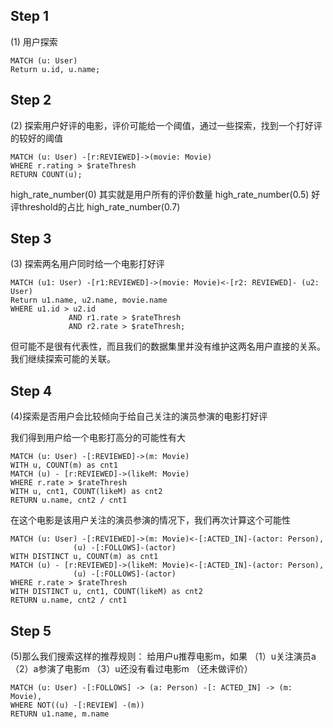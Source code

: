 ## Step 1
(1) 用户探索
```cypher
MATCH (u: User)
Return u.id, u.name;
```


## Step 2
(2) 探索用户好评的电影，评价可能给一个阈值，通过一些探索，找到一个打好评的较好的阈值

```cypher
MATCH (u: User) -[r:REVIEWED]->(movie: Movie)
WHERE r.rating > $rateThresh
RETURN COUNT(u);
```

high_rate_number(0) 其实就是用户所有的评价数量
high_rate_number(0.5) 好评threshold的占比
high_rate_number(0.7)


## Step 3
(3) 探索两名用户同时给一个电影打好评
```cypher
MATCH (u1: User) -[r1:REVIEWED]->(movie: Movie)<-[r2: REVIEWED]- (u2: User)
Return u1.name, u2.name, movie.name
WHERE u1.id > u2.id
             AND r1.rate > $rateThresh
             AND r2.rate > $rateThresh;
```

但可能不是很有代表性，而且我们的数据集里并没有维护这两名用户直接的关系。
我们继续探索可能的关联。

## Step 4
(4)探索是否用户会比较倾向于给自己关注的演员参演的电影打好评

我们得到用户给一个电影打高分的可能性有大
```cypher
MATCH (u: User) -[:REVIEWED]->(m: Movie)
WITH u, COUNT(m) as cnt1
MATCH (u) - [r:REVIEWED]->(likeM: Movie)
WHERE r.rate > $rateThresh
WITH u, cnt1, COUNT(likeM) as cnt2
RETURN u.name, cnt2 / cnt1
```


在这个电影是该用户关注的演员参演的情况下，我们再次计算这个可能性
```cypher
MATCH (u: User) -[:REVIEWED]->(m: Movie)<-[:ACTED_IN]-(actor: Person),
              (u) -[:FOLLOWS]-(actor)
WITH DISTINCT u, COUNT(m) as cnt1
MATCH (u) - [r:REVIEWED]->(likeM: Movie)<-[:ACTED_IN]-(actor: Person),
              (u) -[:FOLLOWS]-(actor)
WHERE r.rate > $rateThresh
WITH DISTINCT u, cnt1, COUNT(likeM) as cnt2
RETURN u.name, cnt2 / cnt1
```


## Step 5
(5)那么我们搜索这样的推荐规则：
         给用户u推荐电影m，如果
         （1）u关注演员a
         （2）a参演了电影m
         （3）u还没有看过电影m （还未做评价）
```cypher
MATCH (u: User) -[:FOLLOWS] -> (a: Person) -[: ACTED_IN] -> (m: Movie),
WHERE NOT((u) -[:REVIEW] -(m))
RETURN u1.name, m.name
```
